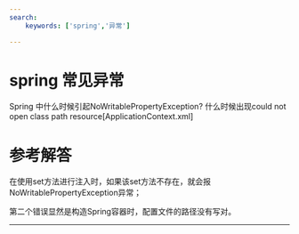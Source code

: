 ```yaml
---
search:
    keywords: ['spring','异常']

---
```




# spring 常见异常
Spring 中什么时候引起NoWritablePropertyException?
什么时候出现could not open class path resource[ApplicationContext.xml]


# 参考解答

在使用set方法进行注入时，如果该set方法不存在，就会报NoWritablePropertyException异常；

第二个错误显然是构造Spring容器时，配置文件的路径没有写对。

---